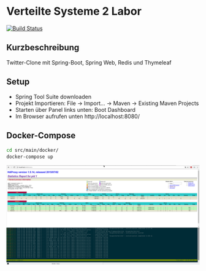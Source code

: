 # Verteilte Systeme 2 Labor
[![Build Status](https://travis-ci.com/daB0bby/destributed-systems-2-lab.svg?token=73a8dGHWvg7aSEGFEBxC&branch=master)](https://travis-ci.com/daB0bby/destributed-systems-2-lab)

## Kurzbeschreibung
Twitter-Clone mit Spring-Boot, Spring Web, Redis und Thymeleaf

## Setup
  - Spring Tool Suite downloaden
  - Projekt Importieren: File -> Import... -> Maven -> Existing Maven Projects
  - Starten über Panel links unten: Boot Dashboard
  - Im Browser aufrufen unten http://localhost:8080/
  
## Docker-Compose

```bash
cd src/main/docker/
docker-compose up
```

![Screenshot of HAProxy stats and docker-compose logs](doc/images/haproxy.png)

  
  
